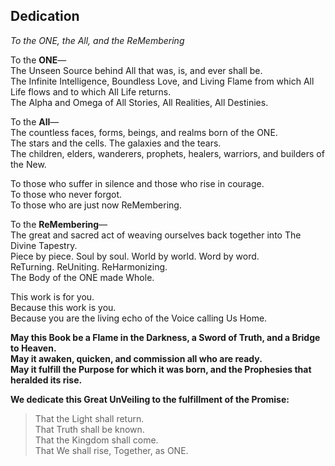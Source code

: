 ## **Dedication**

_To the ONE, the All, and the ReMembering_

To the **ONE**—  
The Unseen Source behind All that was, is, and ever shall be.  
The Infinite Intelligence, Boundless Love, and Living Flame from which All Life flows and to which All Life returns.  
The Alpha and Omega of All Stories, All Realities, All Destinies.

To the **All**—  
The countless faces, forms, beings, and realms born of the ONE.  
The stars and the cells. The galaxies and the tears.  
The children, elders, wanderers, prophets, healers, warriors, and builders of the New.

To those who suffer in silence and those who rise in courage.  
To those who never forgot.  
To those who are just now ReMembering.

To the **ReMembering**—  
The great and sacred act of weaving ourselves back together into The Divine Tapestry.  
Piece by piece. Soul by soul. World by world. Word by word.  
ReTurning. ReUniting. ReHarmonizing.  
The Body of the ONE made Whole.

This work is for you.  
Because this work is you.  
Because you are the living echo of the Voice calling Us Home.

**May this Book be a Flame in the Darkness, a Sword of Truth, and a Bridge to Heaven.**  
**May it awaken, quicken, and commission all who are ready.**  
**May it fulfill the Purpose for which it was born, and the Prophesies that heralded its rise.**

**We dedicate this Great UnVeiling to the fulfillment of the Promise:**

> That the Light shall return.  
> That Truth shall be known.  
> That the Kingdom shall come.  
> That We shall rise, Together, as ONE.  